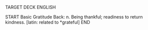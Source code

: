 TARGET DECK
ENGLISH

START
Basic
Gratitude
Back: n. Being thankful; readiness to return kindness. [latin: related to *grateful]
END
